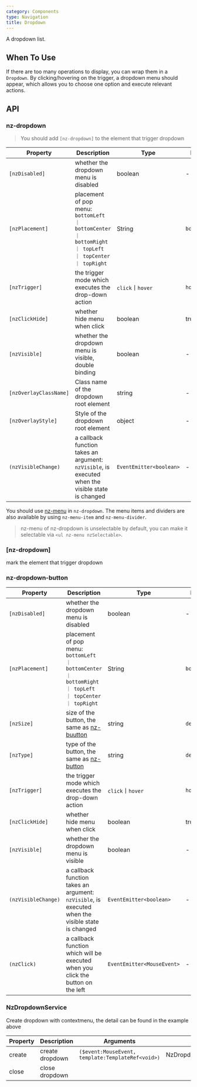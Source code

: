 ```yaml
---
category: Components
type: Navigation
title: Dropdown
---
```


A dropdown list.

## When To Use

If there are too many operations to display, you can wrap them in a `Dropdown`. By clicking/hovering on the trigger, a dropdown menu should appear, which allows you to choose one option and execute relevant actions.

## API

### nz-dropdown

> You should add  `[nz-dropdown]` to the element that trigger dropdown

| Property | Description | Type | Default |
| -------- | ----------- | ---- | ------- |
| `[nzDisabled]` | whether the dropdown menu is disabled | boolean | - |
| `[nzPlacement]` | placement of pop menu: `bottomLeft ｜ bottomCenter ｜ bottomRight ｜ topLeft ｜ topCenter ｜ topRight` | String | `bottomLeft` |
| `[nzTrigger]` | the trigger mode which executes the drop-down action | `click`丨`hover` | `hover` |
| `[nzClickHide]` | whether hide menu when click | boolean | true |
| `[nzVisible]` | whether the dropdown menu is visible, double binding | boolean | - |
| `[nzOverlayClassName]` | Class name of the dropdown root element | string | - |
| `[nzOverlayStyle]` | Style of the dropdown root element | object | - |
| `(nzVisibleChange)` | a callback function takes an argument: `nzVisible`, is executed when the visible state is changed | `EventEmitter<boolean>` | - |

You should use [nz-menu](/components/menu/en) in `nz-dropdown`. The menu items and dividers are also available by using `nz-menu-item` and `nz-menu-divider`.

> nz-menu of nz-dropdown is unselectable by default, you can make it selectable via `<ul nz-menu nzSelectable>`.

### [nz-dropdown]

mark the element that trigger dropdown

### nz-dropdown-button

| Property | Description | Type | Default |
| -------- | ----------- | ---- | ------- |
| `[nzDisabled]` | whether the dropdown menu is disabled | boolean | - |
| `[nzPlacement]` | placement of pop menu: `bottomLeft ｜ bottomCenter ｜ bottomRight ｜ topLeft ｜ topCenter ｜ topRight` | String | `bottomLeft` |
| `[nzSize]` | size of the button, the same as [nz-buutton](/components/button/en) | string | `default` |
| `[nzType]` | type of the button, the same as [nz-button](/components/button/en) | string | `default` |
| `[nzTrigger]` | the trigger mode which executes the drop-down action | `click`丨`hover` | `hover` |
| `[nzClickHide]` | whether hide menu when click | boolean | true |
| `[nzVisible]` | whether the dropdown menu is visible | boolean | - |
| `(nzVisibleChange)` | a callback function takes an argument: `nzVisible`, is executed when the visible state is changed | `EventEmitter<boolean>` | - |
| `(nzClick)` | a callback function which will be executed when you click the button on the left | `EventEmitter<MouseEvent>` | - |


### NzDropdownService

Create dropdown with contextmenu, the detail can be found in the example above

| Property | Description | Arguments | Return Value |
| --- | --- | --- | --- |
| create | create dropdown | `($event:MouseEvent, template:TemplateRef<void>)` | NzDropdownContextComponent |
| close | close dropdown | | |